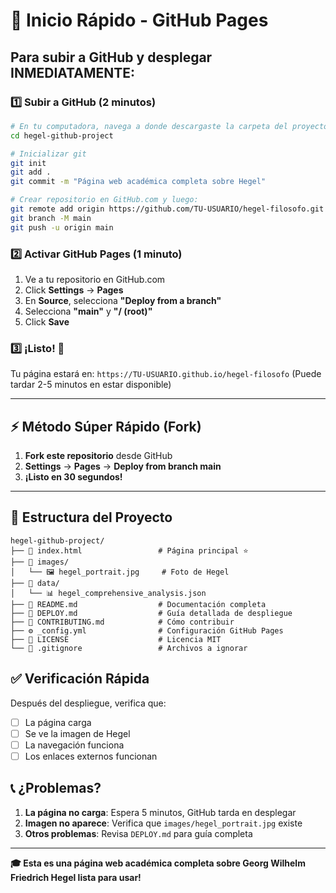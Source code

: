 # 🚀 Inicio Rápido - GitHub Pages

## Para subir a GitHub y desplegar INMEDIATAMENTE:

### 1️⃣ Subir a GitHub (2 minutos)
```bash
# En tu computadora, navega a donde descargaste la carpeta del proyecto
cd hegel-github-project

# Inicializar git
git init
git add .
git commit -m "Página web académica completa sobre Hegel"

# Crear repositorio en GitHub.com y luego:
git remote add origin https://github.com/TU-USUARIO/hegel-filosofo.git
git branch -M main
git push -u origin main
```

### 2️⃣ Activar GitHub Pages (1 minuto)
1. Ve a tu repositorio en GitHub.com
2. Click **Settings** → **Pages**
3. En **Source**, selecciona **"Deploy from a branch"**
4. Selecciona **"main"** y **"/ (root)"**
5. Click **Save**

### 3️⃣ ¡Listo! 🎉
Tu página estará en: `https://TU-USUARIO.github.io/hegel-filosofo`
(Puede tardar 2-5 minutos en estar disponible)

---

## ⚡ Método Súper Rápido (Fork)

1. **Fork este repositorio** desde GitHub
2. **Settings** → **Pages** → **Deploy from branch main**
3. **¡Listo en 30 segundos!**

---

## 📁 Estructura del Proyecto

```
hegel-github-project/
├── 📄 index.html                 # Página principal ⭐
├── 📁 images/
│   └── 🖼️ hegel_portrait.jpg     # Foto de Hegel
├── 📁 data/
│   └── 📊 hegel_comprehensive_analysis.json
├── 📖 README.md                  # Documentación completa
├── 🚀 DEPLOY.md                  # Guía detallada de despliegue
├── 🤝 CONTRIBUTING.md            # Cómo contribuir
├── ⚙️ _config.yml                # Configuración GitHub Pages
├── 📜 LICENSE                    # Licencia MIT
└── 🚫 .gitignore                 # Archivos a ignorar
```

## ✅ Verificación Rápida

Después del despliegue, verifica que:
- [ ] La página carga
- [ ] Se ve la imagen de Hegel
- [ ] La navegación funciona
- [ ] Los enlaces externos funcionan

## 📞 ¿Problemas?

1. **La página no carga**: Espera 5 minutos, GitHub tarda en desplegar
2. **Imagen no aparece**: Verifica que `images/hegel_portrait.jpg` existe
3. **Otros problemas**: Revisa `DEPLOY.md` para guía completa

---

**🎓 Esta es una página web académica completa sobre Georg Wilhelm Friedrich Hegel lista para usar!**
